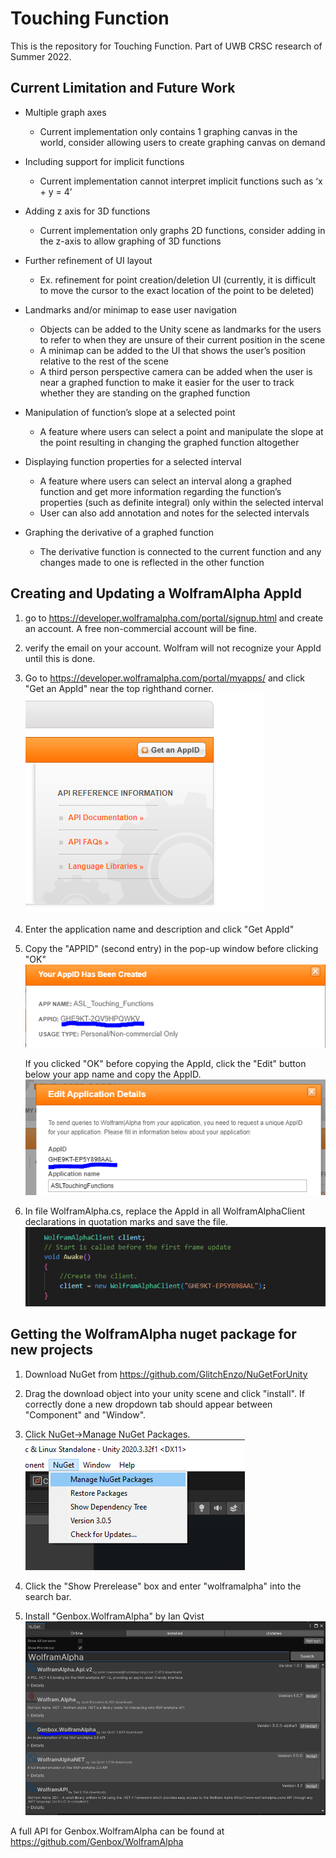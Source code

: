 # Touching Function

This is the repository for Touching Function.
Part of UWB CRSC research of Summer 2022.

## Current Limitation and Future Work
- Multiple graph axes
	- Current implementation only contains 1 graphing canvas in the world, consider allowing users to create graphing canvas on demand

- Including support for implicit functions
	- Current implementation cannot interpret implicit functions such as ‘x + y = 4’

- Adding z axis for 3D functions
	- Current implementation only graphs 2D functions, consider adding in the z-axis to allow graphing of 3D functions

- Further refinement of UI layout
	- Ex. refinement for point creation/deletion UI (currently, it is difficult to move the cursor to the exact location of the point to be deleted)

- Landmarks and/or minimap to ease user navigation
	- Objects can be added to the Unity scene as landmarks for the users to refer to when they are unsure of their current position in the scene
	- A minimap can be added to the UI that shows the user’s position relative to the rest of the scene
	- A third person perspective camera can be added when the user is near a graphed function to make it easier for the user to track whether they are standing on the graphed function

- Manipulation of function’s slope at a selected point
	- A feature where users can select a point and manipulate the slope at the point resulting in changing the graphed function altogether

- Displaying function properties for a selected interval
	- A feature where users can select an interval along a graphed function and get more information regarding the function’s properties (such as definite integral) only within the selected interval
	- User can also add annotation and notes for the selected intervals

- Graphing the derivative of a graphed function
	- The derivative function is connected to the current function and any changes made to one is reflected in the other function




## Creating and Updating a WolframAlpha AppId

1. go to https://developer.wolframalpha.com/portal/signup.html and create an account. A free non-commercial account will be fine.
2. verify the email on your account. Wolfram will not recognize your AppId until this is done.
3. Go to https://developer.wolframalpha.com/portal/myapps/ and click "Get an AppId" near the top righthand corner.                                                           
 ![image](https://github.com/UWB-ARSandbox/2022_6_TouchFunction/blob/main/README%20Pictures/Pic1.PNG)
 
4. Enter the application name and description and click "Get AppId"
5. Copy the "APPID" (second entry) in the pop-up window before clicking "OK"
 ![image](https://github.com/UWB-ARSandbox/2022_6_TouchFunction/blob/main/README%20Pictures/Pic3.PNG)
 
	If you clicked "OK" before copying the AppId, click the "Edit" button below your app name and copy the AppID. 
 ![image](https://github.com/UWB-ARSandbox/2022_6_TouchFunction/blob/main/README%20Pictures/Pic4.PNG)
 
6. In file WolframAlpha.cs, replace the AppId in all WolframAlphaClient declarations in quotation marks and save the file. 
 ![image](https://github.com/UWB-ARSandbox/2022_6_TouchFunction/blob/main/README%20Pictures/Pic5.PNG)
 
 
## Getting the WolframAlpha nuget package for new projects

1. Download NuGet from https://github.com/GlitchEnzo/NuGetForUnity
2. Drag the download object into your unity scene and click "install". If correctly done a new dropdown tab should appear between "Component" and "Window".
3. Click NuGet->Manage NuGet Packages.                                                                                 
 ![image](https://github.com/UWB-ARSandbox/2022_6_TouchFunction/blob/main/README%20Pictures/Pic6.png)
 
4. Click the "Show Prerelease" box and enter "wolframalpha" into the search bar. 
5. Install "Genbox.WolframAlpha" by Ian Qvist 
 ![image](https://github.com/UWB-ARSandbox/2022_6_TouchFunction/blob/main/README%20Pictures/Pic7.PNG)
 
A full API for Genbox.WolframAlpha can be found at https://github.com/Genbox/WolframAlpha
